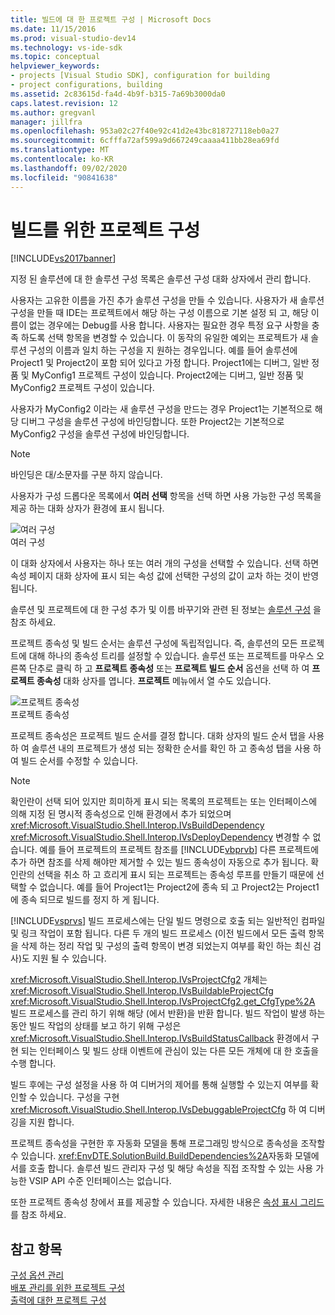 ```yaml
---
title: 빌드에 대 한 프로젝트 구성 | Microsoft Docs
ms.date: 11/15/2016
ms.prod: visual-studio-dev14
ms.technology: vs-ide-sdk
ms.topic: conceptual
helpviewer_keywords:
- projects [Visual Studio SDK], configuration for building
- project configurations, building
ms.assetid: 2c83615d-fa4d-4b9f-b315-7a69b3000da0
caps.latest.revision: 12
ms.author: gregvanl
manager: jillfra
ms.openlocfilehash: 953a02c27f40e92c41d2e43bc818727118eb0a27
ms.sourcegitcommit: 6cfffa72af599a9d667249caaaa411bb28ea69fd
ms.translationtype: MT
ms.contentlocale: ko-KR
ms.lasthandoff: 09/02/2020
ms.locfileid: "90841638"
---
```

# <a name="project-configuration-for-building"></a>빌드를 위한 프로젝트 구성
[!INCLUDE[vs2017banner](../../includes/vs2017banner.md)]

지정 된 솔루션에 대 한 솔루션 구성 목록은 솔루션 구성 대화 상자에서 관리 합니다.  
  
 사용자는 고유한 이름을 가진 추가 솔루션 구성을 만들 수 있습니다. 사용자가 새 솔루션 구성을 만들 때 IDE는 프로젝트에서 해당 하는 구성 이름으로 기본 설정 되 고, 해당 이름이 없는 경우에는 Debug를 사용 합니다. 사용자는 필요한 경우 특정 요구 사항을 충족 하도록 선택 항목을 변경할 수 있습니다. 이 동작의 유일한 예외는 프로젝트가 새 솔루션 구성의 이름과 일치 하는 구성을 지 원하는 경우입니다. 예를 들어 솔루션에 Project1 및 Project2이 포함 되어 있다고 가정 합니다. Project1에는 디버그, 일반 정품 및 MyConfig1 프로젝트 구성이 있습니다. Project2에는 디버그, 일반 정품 및 MyConfig2 프로젝트 구성이 있습니다.  
  
 사용자가 MyConfig2 이라는 새 솔루션 구성을 만드는 경우 Project1는 기본적으로 해당 디버그 구성을 솔루션 구성에 바인딩합니다. 또한 Project2는 기본적으로 MyConfig2 구성을 솔루션 구성에 바인딩합니다.  
  
> [!NOTE]
> 바인딩은 대/소문자를 구분 하지 않습니다.  
  
 사용자가 구성 드롭다운 목록에서 **여러 선택** 항목을 선택 하면 사용 가능한 구성 목록을 제공 하는 대화 상자가 환경에 표시 됩니다.  
  
 ![여러 구성](../../extensibility/internals/media/vsmultiplecfgs.gif "vsMultipleCfgs")  
여러 구성  
  
 이 대화 상자에서 사용자는 하나 또는 여러 개의 구성을 선택할 수 있습니다. 선택 하면 속성 페이지 대화 상자에 표시 되는 속성 값에 선택한 구성의 값이 교차 하는 것이 반영 됩니다.  
  
 솔루션 및 프로젝트에 대 한 구성 추가 및 이름 바꾸기와 관련 된 정보는 [솔루션 구성](../../extensibility/internals/solution-configuration.md) 을 참조 하세요.  
  
 프로젝트 종속성 및 빌드 순서는 솔루션 구성에 독립적입니다. 즉, 솔루션의 모든 프로젝트에 대해 하나의 종속성 트리를 설정할 수 있습니다. 솔루션 또는 프로젝트를 마우스 오른쪽 단추로 클릭 하 고 **프로젝트 종속성** 또는 **프로젝트 빌드 순서** 옵션을 선택 하 여 **프로젝트 종속성** 대화 상자를 엽니다. **프로젝트** 메뉴에서 열 수도 있습니다.  
  
 ![프로젝트 종속성](../../extensibility/internals/media/vsprojdependencies.gif "vsProjDependencies")  
프로젝트 종속성  
  
 프로젝트 종속성은 프로젝트 빌드 순서를 결정 합니다. 대화 상자의 빌드 순서 탭을 사용 하 여 솔루션 내의 프로젝트가 생성 되는 정확한 순서를 확인 하 고 종속성 탭을 사용 하 여 빌드 순서를 수정할 수 있습니다.  
  
> [!NOTE]
> 확인란이 선택 되어 있지만 희미하게 표시 되는 목록의 프로젝트는 또는 인터페이스에 의해 지정 된 명시적 종속성으로 인해 환경에서 추가 되었으며 <xref:Microsoft.VisualStudio.Shell.Interop.IVsBuildDependency> <xref:Microsoft.VisualStudio.Shell.Interop.IVsDeployDependency> 변경할 수 없습니다. 예를 들어 프로젝트의 프로젝트 참조를 [!INCLUDE[vbprvb](../../includes/vbprvb-md.md)] 다른 프로젝트에 추가 하면 참조를 삭제 해야만 제거할 수 있는 빌드 종속성이 자동으로 추가 됩니다. 확인란의 선택을 취소 하 고 흐리게 표시 되는 프로젝트는 종속성 루프를 만들기 때문에 선택할 수 없습니다. 예를 들어 Project1는 Project2에 종속 되 고 Project2는 Project1에 종속 되므로 빌드를 정지 하 게 됩니다.  
  
 [!INCLUDE[vsprvs](../../includes/vsprvs-md.md)] 빌드 프로세스에는 단일 빌드 명령으로 호출 되는 일반적인 컴파일 및 링크 작업이 포함 됩니다. 다른 두 개의 빌드 프로세스 (이전 빌드에서 모든 출력 항목을 삭제 하는 정리 작업 및 구성의 출력 항목이 변경 되었는지 여부를 확인 하는 최신 검사)도 지원 될 수 있습니다.  
  
 <xref:Microsoft.VisualStudio.Shell.Interop.IVsProjectCfg2> 개체는 <xref:Microsoft.VisualStudio.Shell.Interop.IVsBuildableProjectCfg> <xref:Microsoft.VisualStudio.Shell.Interop.IVsProjectCfg2.get_CfgType%2A> 빌드 프로세스를 관리 하기 위해 해당 (에서 반환)을 반환 합니다. 빌드 작업이 발생 하는 동안 빌드 작업의 상태를 보고 하기 위해 구성은 <xref:Microsoft.VisualStudio.Shell.Interop.IVsBuildStatusCallback> 환경에서 구현 되는 인터페이스 및 빌드 상태 이벤트에 관심이 있는 다른 모든 개체에 대 한 호출을 수행 합니다.  
  
 빌드 후에는 구성 설정을 사용 하 여 디버거의 제어를 통해 실행할 수 있는지 여부를 확인할 수 있습니다. 구성을 구현 <xref:Microsoft.VisualStudio.Shell.Interop.IVsDebuggableProjectCfg> 하 여 디버깅을 지원 합니다.  
  
 프로젝트 종속성을 구현한 후 자동화 모델을 통해 프로그래밍 방식으로 종속성을 조작할 수 있습니다. <xref:EnvDTE.SolutionBuild.BuildDependencies%2A>자동화 모델에서를 호출 합니다. 솔루션 빌드 관리자 구성 및 해당 속성을 직접 조작할 수 있는 사용 가능한 VSIP API 수준 인터페이스는 없습니다.  
  
 또한 프로젝트 종속성 창에서 표를 제공할 수 있습니다. 자세한 내용은 [속성 표시 그리드](../../extensibility/internals/properties-display-grid.md)를 참조 하세요.  
  
## <a name="see-also"></a>참고 항목  
 [구성 옵션 관리](../../extensibility/internals/managing-configuration-options.md)   
 [배포 관리를 위한 프로젝트 구성](../../extensibility/internals/project-configuration-for-managing-deployment.md)   
 [출력에 대한 프로젝트 구성](../../extensibility/internals/project-configuration-for-output.md)
